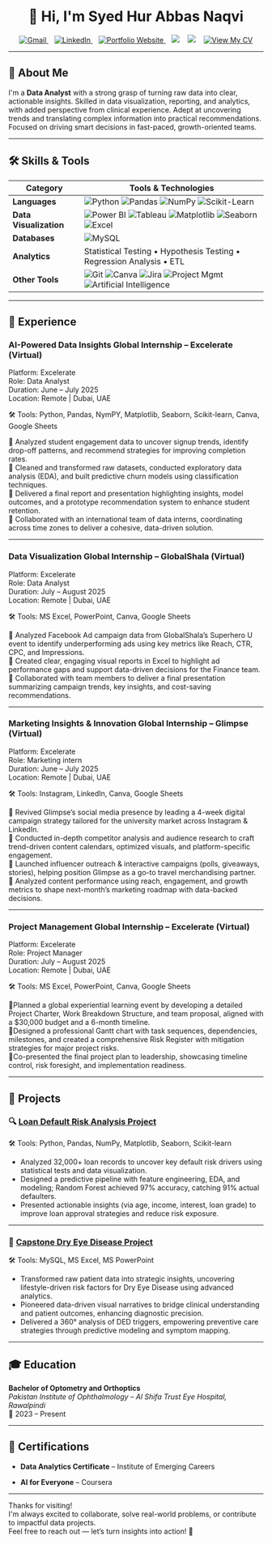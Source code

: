 <h1 align="center">👋 Hi, I'm Syed Hur Abbas Naqvi</h1>

<p align="center">
  <a href="mailto:syedhur572@gmail.com">
    <img src="https://img.shields.io/badge/Gmail-D14836?style=flat&logo=gmail&logoColor=white" alt="Gmail"/>
  </a>
  &nbsp;&nbsp;
  <a href="https://www.linkedin.com/in/hurabbas05/">
    <img src="https://img.shields.io/badge/LinkedIn-0A66C2?style=flat&logo=linkedin&logoColor=white" alt="LinkedIn"/>
  </a>
  &nbsp;&nbsp;
  <a href="https://hurabbas05.github.io/">
    <img src="https://img.shields.io/badge/Portfolio-Website-blueviolet?style=flat&logo=google-chrome&logoColor=white" alt="Portfolio Website"/>
  </a>
  &nbsp;&nbsp;
  <img src="https://img.shields.io/badge/Phone-📞+92%20303%206098700-blue?style=flat"/>
  &nbsp;&nbsp;
  <img src="https://img.shields.io/badge/Location-Pakistan-008000?style=flat"/>
  &nbsp;&nbsp;
  <a href="https://www.canva.com/design/DAGpgXod300/ybgmv76leivSks65fon6iQ/view?utm_content=DAGpgXod300&utm_campaign=designshare&utm_medium=link2&utm_source=uniquelinks&utlId=h2b653d90c5" target="_blank">
    <img src="https://img.shields.io/badge/📄%20View%20My%20CV-1e90ff?style=flat-square" alt="View My CV"/>
  </a>
</p>

---

## 🧠 About Me

I'm a **Data Analyst** with a strong grasp of turning raw data into clear, actionable insights. Skilled in data visualization, reporting, and analytics, with added perspective from clinical experience. Adept at uncovering trends and translating complex information into practical recommendations. Focused on driving smart decisions in fast-paced, growth-oriented teams.

---

## 🛠 Skills & Tools

| Category             | Tools & Technologies |
|----------------------|----------------------|
| **Languages**        | ![Python](https://img.shields.io/badge/Python-3776AB?style=flat&logo=python&logoColor=white) ![Pandas](https://img.shields.io/badge/Pandas-150458?style=flat&logo=pandas&logoColor=white) ![NumPy](https://img.shields.io/badge/Numpy-013243?style=flat&logo=numpy&logoColor=white) ![Scikit-Learn](https://img.shields.io/badge/Scikit--Learn-F7931E?style=flat&logo=scikit-learn&logoColor=white) |
| **Data Visualization**         | ![Power BI](https://img.shields.io/badge/PowerBI-F2C811?style=flat&logo=powerbi&logoColor=black) ![Tableau](https://img.shields.io/badge/Tableau-E97627?style=flat&logo=tableau&logoColor=white) ![Matplotlib](https://img.shields.io/badge/Matplotlib-blue?style=flat&logo=matplotlib&logoColor=black) ![Seaborn](https://img.shields.io/badge/Seaborn-2D3F73?style=flat) ![Excel](https://img.shields.io/badge/Excel-217346?style=flat&logo=microsoft-excel&logoColor=white) |
| **Databases**        | ![MySQL](https://img.shields.io/badge/MySQL-4479A1?style=flat&logo=mysql&logoColor=white) |
| **Analytics**        | Statistical Testing • Hypothesis Testing • Regression Analysis • ETL |
| **Other Tools**      | ![Git](https://img.shields.io/badge/Git-F05032?style=flat&logo=git&logoColor=white) ![Canva](https://img.shields.io/badge/Canva-00C4CC?style=flat&logo=canva&logoColor=white) ![Jira](https://img.shields.io/badge/Jira-0052CC?style=flat&logo=jira&logoColor=white) ![Project Mgmt](https://img.shields.io/badge/Project--Management-blue) ![Artificial Intelligence](https://img.shields.io/badge/Artificial--Intelligence-blue)|

---

## 💼 Experience

### **AI-Powered Data Insights Global Internship – Excelerate (Virtual)**
Platform: Excelerate                        
Role: Data Analyst                    
Duration: June – July 2025                                                                
Location: Remote | Dubai, UAE  

🛠 Tools: Python, Pandas, NymPY, Matplotlib, Seaborn, Scikit-learn, Canva, Google Sheets  

🔹 Analyzed student engagement data to uncover signup trends, identify drop-off patterns, and recommend strategies for improving completion rates.     
🔹 Cleaned and transformed raw datasets, conducted exploratory data analysis (EDA), and built predictive churn models using classification techniques.      
🔹 Delivered a final report and presentation highlighting insights, model outcomes, and a prototype recommendation system to enhance student retention.      
🔹 Collaborated with an international team of data interns, coordinating across time zones to deliver a cohesive, data-driven solution.  

---

### **Data Visualization Global Internship – GlobalShala (Virtual)**  
Platform: Excelerate                                 
Role: Data Analyst                                     
Duration: July – August 2025                                                
Location: Remote | Dubai, UAE                   

🛠 Tools: MS Excel, PowerPoint, Canva, Google Sheets  

🔹 Analyzed Facebook Ad campaign data from GlobalShala’s Superhero U event to identify underperforming ads using key metrics like Reach, CTR, CPC, and Impressions.    
🔹 Created clear, engaging visual reports in Excel to highlight ad performance gaps and support data-driven decisions for the Finance team.      
🔹 Collaborated with team members to deliver a final presentation summarizing campaign trends, key insights, and cost-saving recommendations.  

---
### **Marketing Insights & Innovation Global Internship – Glimpse (Virtual)**  
Platform: Excelerate                                                       
Role: Marketing intern                                                    
Duration: June – July 2025                                                               
Location: Remote | Dubai, UAE                        

🛠 Tools: Instagram, LinkedIn, Canva, Google Sheets  

🔹 Revived Glimpse’s social media presence by leading a 4-week digital campaign strategy tailored for the university market across Instagram & LinkedIn.    
🔹 Conducted in-depth competitor analysis and audience research to craft trend-driven content calendars, optimized visuals, and platform-specific engagement.    
🔹 Launched influencer outreach & interactive campaigns (polls, giveaways, stories), helping position Glimpse as a go-to travel merchandising partner.    
🔹 Analyzed content performance using reach, engagement, and growth metrics to shape next-month’s marketing roadmap with data-backed decisions.  

---
### **Project Management Global Internship – Excelerate (Virtual)**   
Platform: Excelerate                                                               
Role: Project Manager                                                   
Duration: July – August 2025                                                                 
Location: Remote | Dubai, UAE                                                  

🛠 Tools: MS Excel, PowerPoint, Canva, Google Sheets  

🔹Planned a global experiential learning event by developing a detailed Project Charter, Work Breakdown Structure, and team proposal, aligned with a $30,000 budget and a 6-month timeline.    
🔹Designed a professional Gantt chart with task sequences, dependencies, milestones, and created a comprehensive Risk Register with mitigation strategies for major project risks.    
🔹Co-presented the final project plan to leadership, showcasing timeline control, risk foresight, and implementation readiness.

---

## 📁 Projects

### 🔍 [Loan Default Risk Analysis Project](https://github.com/hurabbas05/Loan-Default-Risk-Analysis)  

🛠 Tools: Python, Pandas, NumPy, Matplotlib, Seaborn, Scikit-learn  

- Analyzed 32,000+ loan records to uncover key default risk drivers using statistical tests and data visualization.
- Designed a predictive pipeline with feature engineering, EDA, and modeling; Random Forest achieved 97% accuracy, catching 91% actual defaulters.
- Presented actionable insights (via age, income, interest, loan grade) to improve loan approval strategies and reduce risk exposure.

---

### 🧬 [Capstone Dry Eye Disease Project](https://github.com/hurabbas05/Capstone-Dry-Eye-Disease-Project)  

🛠 Tools: MySQL, MS Excel, MS PowerPoint  

- Transformed raw patient data into strategic insights, uncovering lifestyle-driven risk factors for Dry Eye Disease using advanced analytics.
- Pioneered data-driven visual narratives to bridge clinical understanding and patient outcomes, enhancing diagnostic precision.
- Delivered a 360° analysis of DED triggers, empowering preventive care strategies through predictive modeling and symptom mapping.

---

## 🎓 Education

**Bachelor of Optometry and Orthoptics**  
*Pakistan Institute of Ophthalmology – Al Shifa Trust Eye Hospital, Rawalpindi*  
📅 2023 – Present

---

## 📜 Certifications

- **Data Analytics Certificate** – Institute of Emerging Careers  

- **AI for Everyone** – Coursera

---

Thanks for visiting!    
I'm always excited to collaborate, solve real-world problems, or contribute to impactful data projects.  
Feel free to reach out — let’s turn insights into action! 🚀

